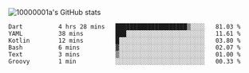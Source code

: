 ![10000001a's GitHub stats](https://github-readme-stats.vercel.app/api?username=10000001a&show_icons=true&theme=onedark&count_private=true)

<!-- [![Top Langs](https://github-readme-stats.vercel.app/api/top-langs/?username=10000001a&layout=compact&theme=onedark&langs_count=5)](https://github.com/anuraghazra/github-readme-stats) -->
<!--
**10000001a/10000001a** is a ✨ _special_ ✨ repository because its `README.md` (this file) appears on your GitHub profile.

Here are some ideas to get you started:

- 🔭 I’m currently working on ...
- 🌱 I’m currently learning ...
- 👯 I’m looking to collaborate on ...
- 🤔 I’m looking for help with ...
- 💬 Ask me about ...
- 📫 How to reach me: ...
- 😄 Pronouns: ...
- ⚡ Fun fact: ...
-->

<!--START_SECTION:waka-->

```text
Dart          4 hrs 28 mins   ████████████████████▒░░░░   81.03 %
YAML          38 mins         ███░░░░░░░░░░░░░░░░░░░░░░   11.61 %
Kotlin        12 mins         █░░░░░░░░░░░░░░░░░░░░░░░░   03.80 %
Bash          6 mins          ▓░░░░░░░░░░░░░░░░░░░░░░░░   02.07 %
Text          3 mins          ▒░░░░░░░░░░░░░░░░░░░░░░░░   01.00 %
Groovy        1 min           ░░░░░░░░░░░░░░░░░░░░░░░░░   00.33 %
```

<!--END_SECTION:waka-->

